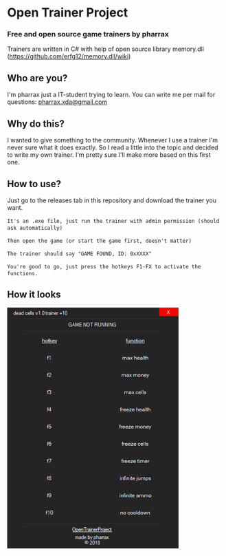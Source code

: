 # Open Trainer Project
### Free and open source game trainers by pharrax
Trainers are written in C# with help of open source library memory.dll (https://github.com/erfg12/memory.dll/wiki)

## Who are you?
I'm pharrax just a IT-student trying to learn. You can write me per mail for questions: pharrax.xda@gmail.com

## Why do this?
I wanted to give something to the community.
Whenever I use a trainer I'm never sure what it does exactly. So I read a little into the topic and decided
to write my own trainer. I'm pretty sure I'll make more based on this first one.

## How to use?
Just go to the releases tab in this repository and download the trainer you want.
```
It's an .exe file, just run the trainer with admin permission (should ask automatically)
```
```
Then open the game (or start the game first, doesn't matter)
```
```
The trainer should say "GAME FOUND, ID: 0xXXXX"
```
```
You're good to go, just press the hotkeys F1-FX to activate the functions.
```

## How it looks
![alt text](https://github.com/Pharrax/OpenTrainerProject/blob/master/preview.PNG?raw=true)